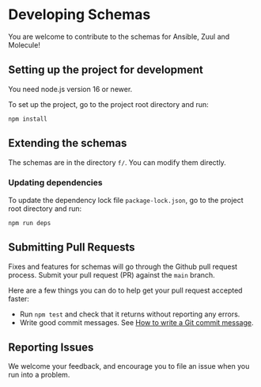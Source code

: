 # Developing Schemas

You are welcome to contribute to the schemas for Ansible, Zuul and Molecule!

## Setting up the project for development

You need node.js version 16 or newer.

To set up the project, go to the project root directory and run:

```shell
npm install
```

## Extending the schemas

The schemas are in the directory `f/`. You can modify them directly.

### Updating dependencies

To update the dependency lock file `package-lock.json`, go to the project root directory and run:

```shell
npm run deps
```

## Submitting Pull Requests

Fixes and features for schemas will go through the Github pull request process.
Submit your pull request (PR) against the `main` branch.

Here are a few things you can do to help get your pull request accepted faster:

- Run `npm test` and check that it returns without reporting any errors.
- Write good commit messages. See [How to write a Git commit message](https://chris.beams.io/posts/git-commit/).

## Reporting Issues

We welcome your feedback, and encourage you to file an issue when you run into
a problem.
